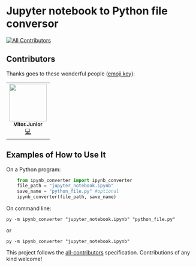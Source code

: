 # Jupyter notebook to Python file conversor
<!-- ALL-CONTRIBUTORS-BADGE:START - Do not remove or modify this section -->
[![All Contributors](https://img.shields.io/badge/all_contributors-1-orange.svg?style=flat-square)](#contributors-)

<!-- DOCS-IGNORE:start -->
## Contributors

Thanks goes to these wonderful people ([emoji key](https://allcontributors.org/docs/en/emoji-key)):

<!-- ALL-CONTRIBUTORS-LIST:START - Do not remove or modify this section -->
<!-- prettier-ignore-start -->
<!-- markdownlint-disable -->
<table>
  <tr>
    <td align="center"><a href="https://github.com/vitia-fritelle"><img src="https://avatars.githubusercontent.com/u/71563179" width="100px;" alt=""/><br /><sub><b>Vitor Junior</b></sub></a><br /><a href="https://github.com/organizar-bot/commits?author=vitia-fritelle" title="Code">💻</a></td>
  </tr>
</table>

<!-- markdownlint-restore -->
<!-- prettier-ignore-end -->

## Examples of How to Use It

On a Python program:
```python
    from ipynb_converter import ipynb_converter 
    file_path = "jupyter_notebook.ipynb"
    save_name = "python_file.py" #optional
    ipynb_converter(file_path, save_name)
```
On command line:

    py -m ipynb_converter "jupyter_notebook.ipynb" "python_file.py"
or 

    py -m ipynb_converter "jupyter_notebook.ipynb" 

<!-- ALL-CONTRIBUTORS-LIST:END -->

This project follows the [all-contributors](https://github.com/all-contributors/all-contributors) specification. Contributions of any kind welcome!

<!-- DOCS-IGNORE:end -->
